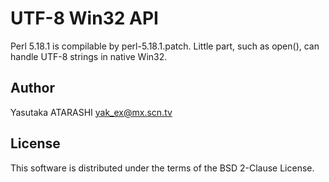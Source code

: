 UTF-8 Win32 API
===============

Perl 5.18.1 is compilable by perl-5.18.1.patch. Little part, such as open(), can handle UTF-8 strings in native Win32.

Author
------

Yasutaka ATARASHI <yak_ex@mx.scn.tv>

License
-------

This software is distributed under the terms of the BSD 2-Clause License.
